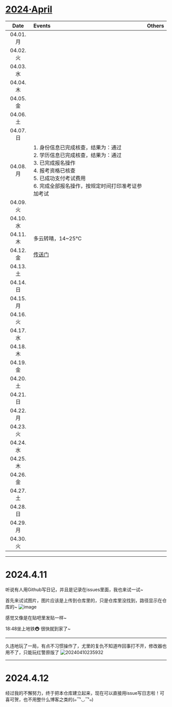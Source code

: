 # [2024·April](https://github.com/bingdu748/c_d-project/issues/4)

Date | Events | Others
:-: | :- | :-
04.01.月 | |
04.02.火 | |
04.03.水 | |
04.04.木 | |
04.05.金 | |
04.06.土 | |
04.07.日 | |
04.08.月 | 1. 身份信息已完成核查，结果为：通过</br>2. 学历信息已完成核查，结果为：通过</br>3. 已完成报名操作</br>4. 报考资格已核查</br>5. 已成功支付考试费用</br>6. 完成全部报名操作，按规定时间打印准考证参加考试 |
04.09.火 | |
04.10.水 | |
04.11.木 | 多云转晴，14~25℃ |
04.12.金 | [传送门](https://github.com/bingdu748/c_d-project/issues/4#issuecomment-2052062956)  |
04.13.土 | |
04.14.日 | |
04.15.月 | |
04.16.火 | |
04.17.水 | |
04.18.木 | |
04.19.金 | |
04.20.土 | |
04.21.日 | |
04.22.月 | |
04.23.火 | |
04.24.水 | |
04.25.木 | |
04.26.金 | |
04.27.土 | |
04.28.日 | |
04.29.月 | |
04.30.火 | |

---

# 2024.4.11
听说有人用Github写日记，并且是记录在issues里面，我也来试一试~

首先来试试图片，图片应该是上传到仓库里的，只是仓库里没找到，路径显示在仓库的~
![image](https://github.com/bingdu748/calculations-project/assets/50004335/18ac1b74-ce4c-4519-b8d2-11982d70bc35)

感觉又像是在贴吧里发贴一样~

18:48坐上地铁🚇 
很快就到家了~

---

久违地玩了一局，有点不习惯操作了，尤里的复仇不知道咋回事打不开，修改器也用不了，只能玩红警原版了
![20240410235932](https://github.com/bingdu748/calculations-project/assets/50004335/d8a3174a-352d-43b8-8749-5cc71d03fa0e)

---

# 2024.4.12
经过我的不懈努力，终于把本仓库建立起来，现在可以直接用issue写日志啦！可喜可贺，也不用整什么博客之类的(๑乛◡乛๑)